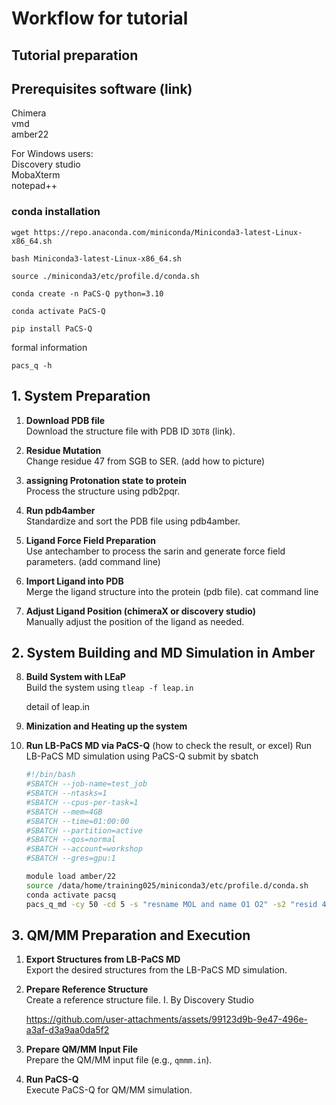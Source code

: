 # Workflow for tutorial

## Tutorial preparation

## Prerequisites software (link)
Chimera  
vmd  
amber22  
  
For Windows users:  
Discovery studio  
MobaXterm  
notepad++  

### conda installation
`wget https://repo.anaconda.com/miniconda/Miniconda3-latest-Linux-x86_64.sh`

`bash Miniconda3-latest-Linux-x86_64.sh`

`source ./miniconda3/etc/profile.d/conda.sh`

`conda create -n PaCS-Q python=3.10`

`conda activate PaCS-Q`

`pip install PaCS-Q`

formal information

`pacs_q -h`


## 1. System Preparation

1. **Download PDB file**  
   Download the structure file with PDB ID `3DT8` (link).

2. **Residue Mutation**  
   Change residue 47 from SGB to SER. (add how to picture)

3. **assigning Protonation state to protein**  
   Process the structure using pdb2pqr.

4. **Run pdb4amber**  
   Standardize and sort the PDB file using pdb4amber.

5. **Ligand Force Field Preparation**  
   Use antechamber to process the sarin and generate force field parameters. (add command line)

6. **Import Ligand into PDB**  
   Merge the ligand structure into the protein (pdb file). cat command line

7. **Adjust Ligand Position (chimeraX or discovery studio)**  
   Manually adjust the position of the ligand as needed.

## 2. System Building and MD Simulation in Amber

8. **Build System with LEaP**  
   Build the system using `tleap -f leap.in`

   detail of leap.in

9. **Minization and Heating up the system**  


10. **Run LB-PaCS MD via PaCS-Q**  (how to check the result, or excel)
    Run LB-PaCS MD simulation using PaCS-Q
    submit by sbatch
    
      ```bash
      #!/bin/bash
      #SBATCH --job-name=test_job
      #SBATCH --ntasks=1
      #SBATCH --cpus-per-task=1
      #SBATCH --mem=4GB
      #SBATCH --time=01:00:00
      #SBATCH --partition=active       
      #SBATCH --qos=normal            
      #SBATCH --account=workshop       
      #SBATCH --gres=gpu:1             
      
      module load amber/22
      source /data/home/training025/miniconda3/etc/profile.d/conda.sh
      conda activate pacsq
      pacs_q_md -cy 50 -cd 5 -s "resname MOL and name O1 O2" -s2 "resid 43 and name OG"
      ```

## 3. QM/MM Preparation and Execution

1. **Export Structures from LB-PaCS MD**  
   Export the desired structures from the LB-PaCS MD simulation.

2. **Prepare Reference Structure**  
   Create a reference structure file.
   I. By Discovery Studio
   
   https://github.com/user-attachments/assets/99123d9b-9e47-496e-a3af-d3a9aa0da5f2



4. **Prepare QM/MM Input File**  
   Prepare the QM/MM input file (e.g., `qmmm.in`).

5. **Run PaCS-Q**  
   Execute PaCS-Q for QM/MM simulation.

